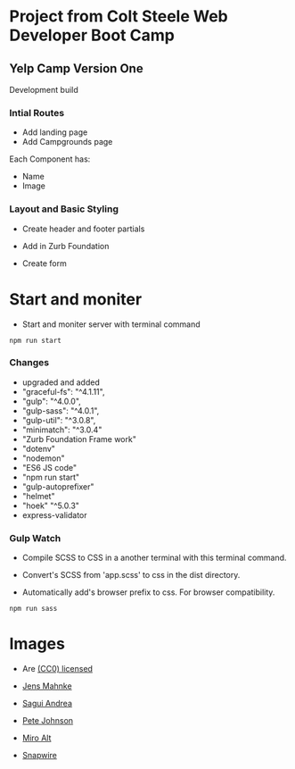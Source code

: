 #  Project from Colt Steele Web Developer Boot Camp
##  Yelp Camp Version One
Development build

### Intial Routes

* Add landing page
* Add Campgrounds page

Each Component has:

* Name
* Image

### Layout and Basic Styling

* Create header and footer partials

* Add in Zurb Foundation

* Create form

# Start and moniter

* Start and moniter server with terminal command

 ` npm run start `

 ### Changes

* upgraded and added
 * "graceful-fs": "^4.1.11",
  *  "gulp": "^4.0.0",
  *  "gulp-sass": "^4.0.1",
  *  "gulp-util": "^3.0.8",
  *  "minimatch": "^3.0.4"
  *  "Zurb Foundation Frame work"
  *  "dotenv"
  *  "nodemon"
  *  "ES6 JS code"
  *  "npm run start"
  *  "gulp-autoprefixer"
  *  "helmet"
  *  "hoek" "^5.0.3"
  *  express-validator

### Gulp Watch

* Compile SCSS to CSS in a another terminal with this terminal command.

* Convert's SCSS from 'app.scss' to css in the dist directory.

* Automatically add's browser prefix to css. For browser compatibility.

 ` npm run sass `


# Images

* Are [(CC0) licensed](https://www.pexels.com/photo-license/)

* [Jens Mahnke](https://www.pexels.com/photo/man-and-woman-sitting-beside-bonfire-during-nigh-time-776117/)

* [Sagui Andrea](https://www.pexels.com/photo/adventure-alps-camp-camping-618848/)

* [Pete Johnson](https://www.pexels.com/photo/brown-and-white-dome-tent-at-nighttime-965153/)

* [Miro Alt](https://www.pexels.com/photo/orange-camping-tenet-near-body-of-water-during-daytime-176381/)

* [Snapwire](https://www.pexels.com/photo/six-camping-tents-in-forest-699558/)
